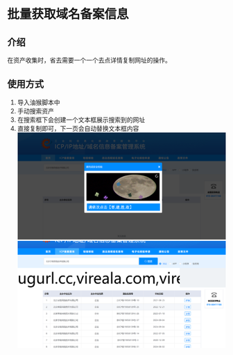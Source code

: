 # 批量获取域名备案信息
## 介绍
在资产收集时，省去需要一个一个去点详情复制网址的操作。
## 使用方式
1. 导入油猴脚本中
2. 手动搜索资产
3. 在搜索框下会创建一个文本框展示搜索到的网址
4. 直接复制即可，下一页会自动替换文本框内容
![image.png](https://raw.githubusercontent.com/fc8/Picrepository/master/202411041358392.png)
![image.png](https://raw.githubusercontent.com/fc8/Picrepository/master/202411041358928.png)
